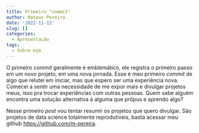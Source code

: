 ```yaml
---
title: Primeiro "commit"
author: Mateus Pereira
date: '2022-11-12'
slug: []
categories:
  - Apresentação
tags:
  - Sobre mim
---
```


O primeiro *commit* geralmente é emblemático, ele registra o primeiro passo em um novo projeto, em uma nova jornada. Esse é meu primeiro *commit* de algo que relutei em iniciar, mas que espero ser uma experiência nova. Comecei a sentir uma necessidade de me expor mais e divulgar projetos meus, isso pra trocar experiências com outras pessoas. Quem sabe alguém encontra uma solução alternativa à alguma que prôpus e aprendo algo?

Nesse primeiro *post* vou tentar resumir os projetos que quero divulgar. São projetos de data science totalmente reprodutíveis, basta acessar meu github <https://github.com/m-pereira>.







